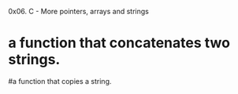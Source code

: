 
0x06. C - More pointers, arrays and strings
# a function that concatenates two strings.
#a function that copies a string.
